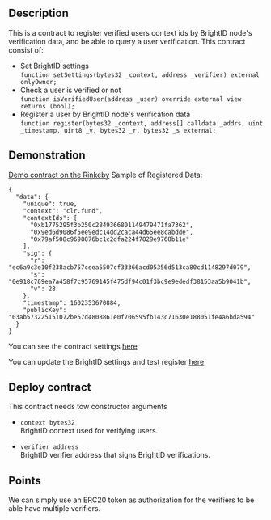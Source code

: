 ## Description 
This is a contract to register verified users context ids by BrightID node's verification data, and be able to query a user verification.
This contract consist of:
-  Set BrightID settings  <br />`function setSettings(bytes32 _context, address _verifier) external onlyOwner;`
- Check a user is verified or not  <br />`function isVerifiedUser(address _user) override external view returns (bool);`
- Register a user by BrightID node's verification data <br />`function register(bytes32 _context, address[] calldata _addrs, uint _timestamp, uint8 _v, bytes32 _r, bytes32 _s external;`

## Demonstration
[Demo contract on the Rinkeby](https://rinkeby.etherscan.io/address/0xf99e2173db1f341a947ce9bd7779af2245309f91)
Sample of Registered Data:
```
{
  "data": {
    "unique": true,
    "context": "clr.fund",
    "contextIds": [
      "0xb1775295f3b250c2849366801149479471fa7362",
      "0x9ed6d9086f5ee9edc14dd2caca44d65ee8cabdde",
      "0x79af508c9698076bc1c2dfa224f7829e9768b11e"
    ],
    "sig": {
      "r": "ec6a9c3e10f238acb757ceea5507cf33366acd05356d513ca80cd1148297d079",
      "s": "0e918c709ea7a458f7c95769145f475df94c01f3bc9e9ededf38153aa5b9041b",
      "v": 28
    },
    "timestamp": 1602353670884,
    "publicKey": "03ab573225151072be57d4808861e0f706595fb143c71630e188051fe4a6bda594"
  }
}
```
You can see the contract settings [here](https://rinkeby.etherscan.io/address/0xf99e2173db1f341a947ce9bd7779af2245309f91#readContract)

You can update the BrightID settings and test register [here](https://rinkeby.etherscan.io/address/0xf99e2173db1f341a947ce9bd7779af2245309f91#writeContract)

 ## Deploy contract
This contract needs tow constructor arguments
- `context bytes32` <br /> BrightID context used for verifying users.

- `verifier address` <br /> BrightID verifier address that signs BrightID verifications.

## Points
We can simply use an ERC20 token as authorization for the verifiers to be able have multiple verifiers.
